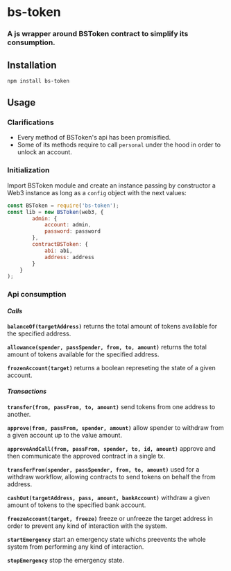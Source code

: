 # bs-token 

### A js wrapper around BSToken contract to simplify its consumption.

## Installation
```bash
npm install bs-token
```

## Usage

### Clarifications
* Every method of BSToken's api has been promisified.
* Some of its methods require to call `personal` under the hood in order to unlock an account.

### Initialization
Import BSToken module and create an instance passing by constructor a Web3 instance as long as a `config` object with the next values:

```javascript
const BSToken = require('bs-token');
const lib = new BSToken(web3, {
	    admin: {
	        account: admin,
	        password: password
	    },
	    contractBSToken: {
	        abi: abi,
	        address: address
	    }
	}
);
```

### Api consumption

#### *Calls*

**`balanceOf(targetAddress)`** returns the total amount of tokens available for the specified address.

**`allowance(spender, passSpender, from, to, amount)`** returns the total amount of tokens available for the specified address.

**`frozenAccount(target)`** returns a boolean represeting the state of a given account.

#### *Transactions*

**`transfer(from, passFrom, to, amount)`** send tokens from one address to another.

**`approve(from, passFrom, spender, amount)`** allow spender to withdraw from a given account up to the value amount.

**`approveAndCall(from, passFrom, spender, to, id, amount)`** approve and then communicate the approved contract in a single tx.

**`transferFrom(spender, passSpender, from, to, amount)`** used for a withdraw workflow, allowing contracts to send tokens on behalf the from address.

**`cashOut(targetAddress, pass, amount, bankAccount)`** withdraw a given amount of tokens to the specified bank account.

**`freezeAccount(target, freeze)`** freeze or unfreeze the target address in order to prevent any kind of interaction with the system.

**`startEmergency`** start an emergency state whichs preevents the whole system from performing any kind of interaction.

**`stopEmergency`** stop the emergency state.